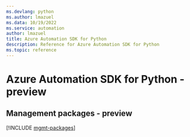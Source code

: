 ```yaml
---
ms.devlang: python
ms.author: lmazuel
ms.data: 10/19/2022
ms.service: automation
author: lmazuel
title: Azure Automation SDK for Python
description: Reference for Azure Automation SDK for Python
ms.topic: reference
---
```

# Azure Automation SDK for Python - preview

## Management packages - preview
[!INCLUDE [mgmt-packages](automation-mgmt-index.md)]